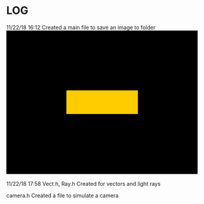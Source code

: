 # LOG 

11/22/18 16:12
Created a main file to save an image to folder 
![](./raytracer/scene_demo.jpg)

11/22/18 17:58
Vect.h, Ray.h 
Created for vectors and light rays

camera.h
Created a file to simulate a camera
